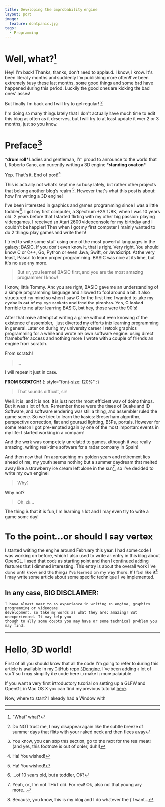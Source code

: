 ```yaml
---
title: Developing the improbability engine
layout: post
image:
  feature: dontpanic.jpg
tags:
  - Programming
---
```


# Well, what?[^1]

Hey! I'm back! Thanks, thanks, don't need to applaud. I know, I know. It's been literally months
and suddenly I'm publishing more often!I've been extremely busy these last months, some good things
and some bad have happened during this period. Luckily the good ones are kicking the bad ones' asses!

But finally I'm back and I will try to get regular! [^2]

I'm doing so many things lately that I don't actually have much time to edit this blog as often as it
deserves, but I will try to at least update it ever 2 or 3 months, just so you know.

# Preface[^6]

\***drum roll**\* Ladies and gentleman, I'm proud to announce to the world that I, Roberto Cano,
am currently writing a 3D engine \***standing ovation**\*

Yep. That's it. End of post![^3]

This is actually not what's kept me so busy lately, but rather other projects that belong another blog's
realm [^3]. However that's what this post is about: how I'm writing a 3D engine!

I've been interested in graphics and games programming since I was a little toddler[^4]. I got my
first computer, a Spectrum +2A 128K, when I was 10 years old. 2 years before that I started flirting
with my other big passion: playing videogames. I received an Atari 2600 videoconsole for my birthday
and I couldn't be happier! Then when I got my first computer I mainly wanted to do 2 things: play
games and write them!

I tried to write some stuff using one of the most powerful languages in the galaxy: BASIC. If you
don't even know it, that is right. Very right. You should know C or C++, Go, Python or even Java,
Swift, or JavaScript. At the very least, Pascal to learn proper programming. BASIC was nice at its
time, but it's no use any more.

> But sir, you learned BASIC first, and you are the most amazing programmer I know!

I know, little Tommy. And you are right, BASIC gave me an understanding of a simple programming
language and allowed to fool around a bit. It also structured my mind so when I saw C for the
first time I wanted to take my eyeballs out of my eye sockets and feed the piranhas. Yes, C
looked horrible to me after learning BASIC, but hey, those were the 90's!

After that naive attempt at writing a game without even knowing of the existence of assembler,
I just diverted my efforts into learning programming in general. Later on during my university
career I retook graphics programming for a while and wrote my own software engine: using
direct framebuffer access and nothing more, I wrote with a couple of friends an engine from
scratch.

From scratch!

> ...

I will repeat it just in case.

**FROM SCRATCH!**
{: style="font-size: 120%" :}

> That sounds difficult, sir!

Well, it is, and it is not. It is just not the most efficient way of doing things. But it was a lot of fun.
Remember those were the times of Quake and ID Software, and software rendering was still a thing,
and assembler ruled the game scene. So we tried to learn the basics: Bresenham algorithm,
perspective correction, flat and gouraud lighting, BSPs, portals. However for some reason I got
pre-empted again by one of the most important events in my life: I started working in a company!

And the work was completely unrelated to games, although it was really amazing, writing real-time
software for a radar company in Spain!

And then now that I'm approaching my golden years and retirement lies ahead of me, my youth seems
nothing but a summer daydream that melted away like a strawberry ice cream left alone in the sun[^5],
so I've decided to write my own engine!

> Why?

Why not?

> Oh, ok...

The thing is that it is fun, I'm learning a lot and I may even try to write a game some day!

# To the point...or should I say vertex

I started writing the engine around February this year. I had some code I was working on before,
which I also used to write an entry in this blog about OpenGL. I used that code as starting point
and then I continued adding features that I dimmed interesting. This entry is about the overall
work I've done until know and the things I've learned on my way there. If I feel like it[^7] I may
write some article about some specific technique I've implemented.

In any case, **BIG DISCLAIMER**:
---
    I have almost near to no experience in writing an engine, graphics programming or videogame
    development, so take my words as what they are: amazing! But unexperienced. It may help you
    though to ally some doubts you may have or some technical problem you may find.
---

# Hello, 3D world!

First of all you should know that all the code I'm going to refer to during this article is available
in my GitHub repo [3Dengine][1]. I've been adding a lot of stuff so I may simplify the code here to
make it more palatable.

If you want a very first introductory tutorial on setting up a GLFW and OpenGL in Mac OS X you can
find my previous tutorial [here][2].

Now, where to start? I already had a Window with 


------------------

 [1]: http://github.com/gabr1e11/3Dengine/
 [2]: http://www.robertocano.es/en/osx-and-opengl-3-2/

 [^1]: "What" what?
 [^2]: Do NOT trust me, I may disappear again like the subtle breeze of summer days that flirts with your naked neck and then flees away
 [^3]: Ha! You wished!
 [^3]: Oh yes, my friend, I DO have another blog. Can you find it?
 [^4]: ...of 10 years old, but a toddler, OK?
 [^5]: Yeah, ok, I'm not THAT old. For real! Ok, also not that young any more...
 [^6]: You know, you can skip this section, go to the next for the real meat! (and yes, this footnote is out of order, duh!)
 [^7]: Because, you know, this is my blog and I do whatever the *f* I want...





